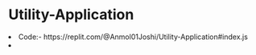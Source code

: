 # Utility-Application
<li>Code:- https://replit.com/@Anmol01Joshi/Utility-Application#index.js</li>
<li><Demo:-https://replit.com/@Anmol01Joshi/Utility-Application?lite=1&outputonly=1</li>
